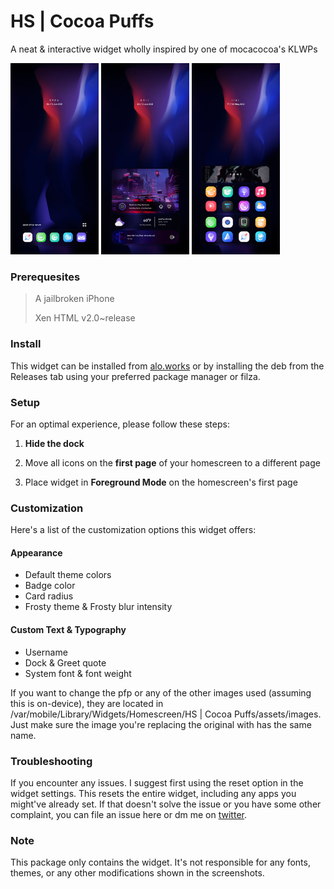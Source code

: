 # HS | Cocoa Puffs

A neat & interactive widget wholly inspired by one of mocacocoa's KLWPs

<img src="readme_images/SS1.jpg" width="28%"> <img src="readme_images/SS2.jpg" width="28%"> <img src="readme_images/SS3.jpg" width="28%">

### Prerequesites

> A jailbroken iPhone
>
> Xen HTML v2.0~release

### Install

This widget can be installed from [alo.works](https://alo.works) or by installing the deb from the Releases tab using your preferred package manager or filza.

### Setup

For an optimal experience, please follow these steps:

  1. **Hide the dock**

  2. Move all icons on the **first page** of your homescreen to a different page

  3. Place widget in **Foreground Mode** on the homescreen's first page

### Customization

Here's a list of the customization options this widget offers:

#### Appearance

- Default theme colors
- Badge color
- Card radius
- Frosty theme & Frosty blur intensity

#### Custom Text & Typography

- Username
- Dock & Greet quote
- System font & font weight

If you want to change the pfp or any of the other images used (assuming this is on-device), they are located in /var/mobile/Library/Widgets/Homescreen/HS | Cocoa Puffs/assets/images. Just make sure the image you're replacing the original with has the same name.

### Troubleshooting

If you encounter any issues. I suggest first using the reset option in the widget settings. This resets the entire widget, including any apps you might've already set. If that doesn't solve the issue or you have some other complaint, you can file an issue here or dm me on [twitter](https://twitter.com/happysolucki).

### Note

This package only contains the widget. It's not responsible for any fonts, themes, or any other modifications shown in the screenshots.
